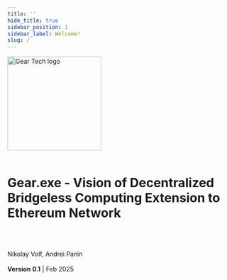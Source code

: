 ```yaml
---
title: ''
hide_title: true
sidebar_position: 1
sidebar_label: Welcome!
slug: /
---
```


<div class="text--center">
<img src="/gear-exe/whitepaper/img/logo-gear.svg" alt="Gear Tech logo" width="212" />

<br />
<br />

# Gear.exe - Vision of Decentralized Bridgeless Computing Extension to Ethereum Network

<br />
<br />

Nikolay Volf, Andrei Panin <br /> <br />
**Version 0.1** | Feb 2025
</div>


